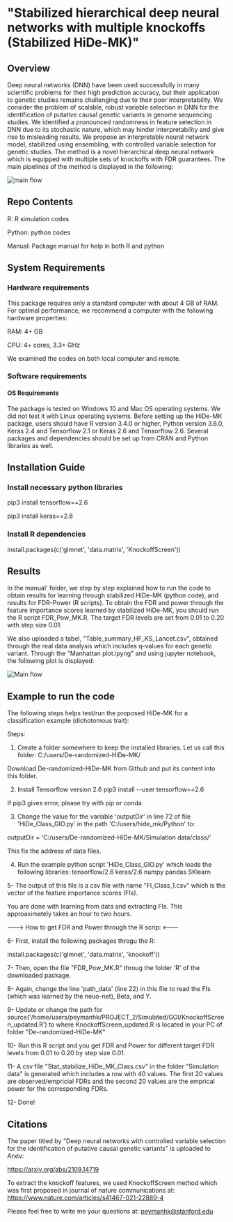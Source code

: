
# "Stabilized hierarchical deep neural networks with multiple knockoffs (Stabilized HiDe-MK)"

## Overview 
Deep neural networks (DNN) have been used successfully in many scientific problems for their high prediction accuracy, but their application to genetic studies remains challenging due to their poor interpretability. We consider the problem of scalable, robust variable selection in DNN for the identification of putative causal genetic variants in genome sequencing studies. We identified a pronounced randomness in feature selection in DNN due to its stochastic nature, which may hinder interpretability and give rise to misleading results. We propose an interpretable neural network model, stabilized using ensembling, with controlled variable selection for genetic studies. The method is a novel hierarchical deep neural network which is equipped with multiple sets of knockoffs with FDR guarantees. The main pipelines of the method is displayed in the following:

![main flow](/../main/Images/Flowchart.jpg?raw=true "HiDe-MK pipeline")


## Repo Contents

R: R simulation codes

Python: python codes

Manual: Package manual for help in both R and python


## System Requirements
### Hardware requirements
This package requires only a standard computer with about 4 GB of RAM. For optimal performance, we recommend a computer with the following hardware properties:

RAM: 4+ GB

CPU: 4+ cores, 3.3+ GHz

We examined the codes on both local computer and remote.

### Software requirements

#### OS Requirements

The package is tested on Windows 10 and Mac OS operating systems. We did not test it with Linux operating systems. Before setting up the HiDe-MK package, users should have R version 3.4.0 or higher, Python version 3.6.0, Keras 2.4 and Tensorflow 2.1 or Keras 2.6 and Tensorflow 2.6. Several packages and dependencies should be set up from CRAN and Python libraries as well.

## Installation Guide

### Install necessary python libraries
pip3 install tensorflow==2.6

pip3 install keras==2.6


### Install R dependencies
install.packages(c('glmnet', 'data.matrix', 'KnockoffScreen'))

## Results

In the manual' folder, we step by step explained how to run the code to obtain results for learning through stabilized HiDe-MK (python code), and results for FDR-Power (R scripts). To obtain the FDR and power through the feature importance scores learned by stabilized HiDe-MK, you should run the R script FDR_Pow_MK.R. The target FDR levels are set from 0.01 to 0.20 with step size 0.01. 


We also uploaded a tabel, "Table_summary_HF_KS_Lancet.csv", obtained through the real data analysis which includes q-values for each genetic variant. Through the "Manhattan plot.ipyng" and using jupyter notebook, the following plot is displayed: 

![Main flow](/../main/Images/Manhattan_plot.jpg?raw=true "Manhattan plot")


## Example to run the code

The following steps helps test/run the proposed HiDe-MK for a classification example (dichotomous trait):

Steps:
1. Create a folder somewhere to keep the installed libraries.
Let us call this folder: 
C:/users/De-randomized-HiDe-MK/

Download  De-randomized-HiDe-MK from Github and put its content into this folder. 

2. Install Tensorflow version 2.6
pip3 install --user tensorflow==2.6

If pip3 gives error, please try with pip or conda.  

3. Change the value for the variable 'outputDir' in line 72 of file 'HiDe_Class_GIO.py' in the path 'C:/users/hide_mk/Python' to:

outputDir = 'C:/users/De-randomized-HiDe-MK/Simulation data/class/'

This fix the address of data files.


4. Run the example python script 'HiDe_Class_GIO.py' which loads the following libraries:
tensorflow/2.6
keras/2.6
numpy
pandas
SKlearn

5- The output of this file is a csv file with name "FI_Class_1.csv" which is the vector of the feature importance scores (FIs). 

You are done with learning from data and extracting FIs. This approaximately takes an hour to two hours. 


---> How to get FDR and Power through the R scrip:  <---

6- First, install the following packages throgu the R: 

install.packages(c('glmnet', 'data.matrix', 'knockoff'))

7- Then, open the file "FDR_Pow_MK.R" throug the folder 'R' of the downloaded package. 

8- Again, change the line 'path_data' (line 22) in this file to read the FIs (which was learned by the neuo-net), Beta, and Y. 

9- Update or change the path for source('/home/users/peymanhk/PROJECT_2/Simulated/GOI/KnockoffScreen_updated.R') to where KnockoffScreen_updated.R is located in your PC of folder "De-randomized-HiDe-MK"

10- Run this R script and you get FDR and Power for different target FDR levels from 0.01 to 0.20 by step size 0.01. 

11- A csv file "Stat_stabilize_HiDe_MK_Class.csv" in the folder "Simulation data" is generated which includes a row with 40 values. 
The first 20 values are observed/empricial FDRs and the second 20 values are the emprical power for the corresponding FDRs. 

12- Done!

## Citations

The paper titled by "Deep neural networks with controlled variable selection for the identification of putative causal genetic variants" is uploaded to Arxiv:

https://arxiv.org/abs/2109.14719

To extract the knockoff features, we used KnockoffScreen method which was first proposed in journal of nature communications at: https://www.nature.com/articles/s41467-021-22889-4

Please feel free to write me your questions at: peymanhk@stanford.edu


